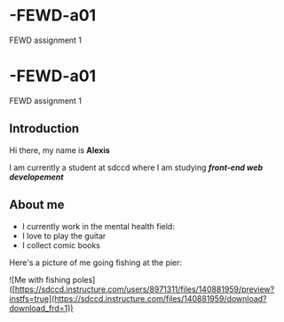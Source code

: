 # -FEWD-a01
FEWD assignment 1
# -FEWD-a01
FEWD assignment 1


## Introduction
Hi there, my name is **Alexis**


I am currently a student at sdccd where I am studying _**front-end web developement**_


## About me
* I currently work in the mental health field:
* I love to play the guitar
* I collect comic books

Here's a picture of me going fishing at the pier:

![Me with fishing poles] ([https://sdccd.instructure.com/users/8971311/files/140881959/preview?instfs=true](https://sdccd.instructure.com/files/140881959/download?download_frd=1))
